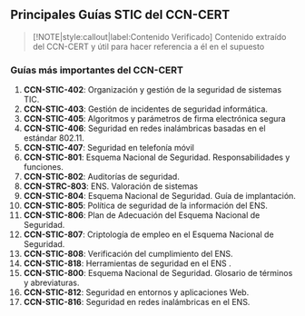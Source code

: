 ## Principales Guías STIC del CCN-CERT <!-- {docsify-ignore} -->

> [!NOTE|style:callout|label:Contenido Verificado]
> Contenido extraído del CCN-CERT y útil para hacer referencia a él en el supuesto

### Guías más importantes del CCN-CERT

1. **CCN-STIC-402**: Organización y gestión de la seguridad de sistemas TIC.
2. **CCN-STIC-403**: Gestión de incidentes de seguridad informática.
3. **CCN-STIC-405**: Algoritmos y parámetros de firma electrónica segura
4. **CCN-STIC-406**: Seguridad en redes inalámbricas basadas en el estándar 802.11.
5. **CCN-STIC-407**: Seguridad en telefonía móvil
6. **CCN-STIC-801**: Esquema Nacional de Seguridad. Responsabilidades y funciones.
7. **CCN-STIC-802**: Auditorías de seguridad.
8. **CCN-STRC-803**: ENS. Valoración de sistemas
9. **CCN-STIC-804**: Esquema Nacional de Seguridad. Guía de implantación.
10. **CCN-STIC-805**: Política de seguridad de la información del ENS.
11. **CCN-STIC-806**: Plan de Adecuación del Esquema Nacional de Seguridad.
12. **CCN-STIC-807**: Criptología de empleo en el Esquema Nacional de Seguridad.
13. **CCN-STIC-808**: Verificación del cumplimiento del ENS.
14. **CCN-STIC-818**: Herramientas de seguridad en el ENS .
15. **CCN-STIC-800**: Esquema Nacional de Seguridad. Glosario de términos y abreviaturas.
16. **CCN-STIC-812**: Seguridad en entornos y aplicaciones Web.
17. **CCN-STIC-816**: Seguridad en redes inalámbricas en el ENS.